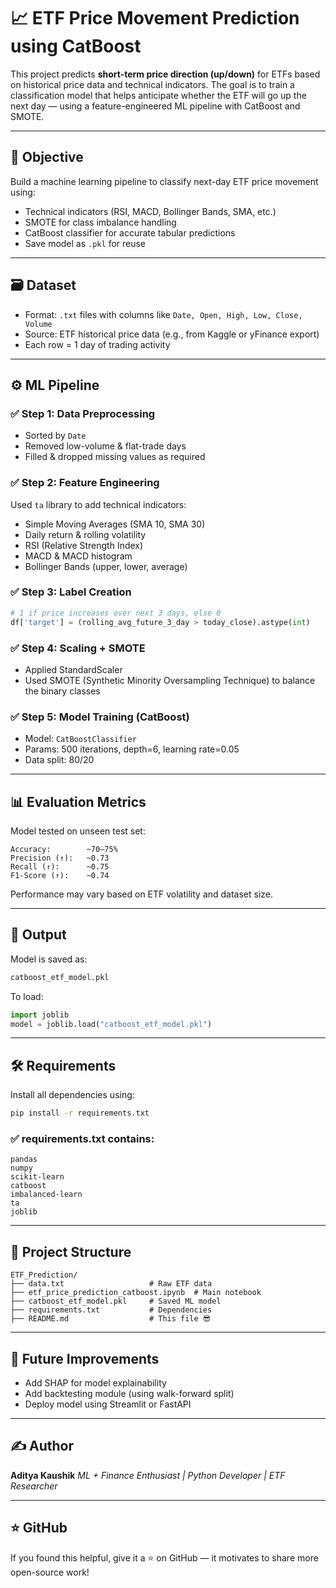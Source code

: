 # 📈 ETF Price Movement Prediction using CatBoost

This project predicts **short-term price direction (up/down)** for ETFs based on historical price data and technical indicators. The goal is to train a classification model that helps anticipate whether the ETF will go up the next day — using a feature-engineered ML pipeline with CatBoost and SMOTE.

---

## 🎯 Objective

Build a machine learning pipeline to classify next-day ETF price movement using:
- Technical indicators (RSI, MACD, Bollinger Bands, SMA, etc.)
- SMOTE for class imbalance handling
- CatBoost classifier for accurate tabular predictions
- Save model as `.pkl` for reuse

---

## 🗃 Dataset

- Format: `.txt` files with columns like `Date, Open, High, Low, Close, Volume`
- Source: ETF historical price data (e.g., from Kaggle or yFinance export)
- Each row = 1 day of trading activity

---

## ⚙️ ML Pipeline

### ✅ Step 1: Data Preprocessing
- Sorted by `Date`
- Removed low-volume & flat-trade days
- Filled & dropped missing values as required

### ✅ Step 2: Feature Engineering
Used `ta` library to add technical indicators:
- Simple Moving Averages (SMA 10, SMA 30)
- Daily return & rolling volatility
- RSI (Relative Strength Index)
- MACD & MACD histogram
- Bollinger Bands (upper, lower, average)

### ✅ Step 3: Label Creation
```python
# 1 if price increases over next 3 days, else 0
df['target'] = (rolling_avg_future_3_day > today_close).astype(int)
````

### ✅ Step 4: Scaling + SMOTE

* Applied StandardScaler
* Used SMOTE (Synthetic Minority Oversampling Technique) to balance the binary classes

### ✅ Step 5: Model Training (CatBoost)

* Model: `CatBoostClassifier`
* Params: 500 iterations, depth=6, learning rate=0.05
* Data split: 80/20

---

## 📊 Evaluation Metrics

Model tested on unseen test set:

```
Accuracy:        ~70–75%
Precision (↑):   ~0.73
Recall (↑):      ~0.75
F1-Score (↑):    ~0.74
```

Performance may vary based on ETF volatility and dataset size.

---

## 💾 Output

Model is saved as:

```bash
catboost_etf_model.pkl
```

To load:

```python
import joblib
model = joblib.load("catboost_etf_model.pkl")
```

---

## 🛠 Requirements

Install all dependencies using:

```bash
pip install -r requirements.txt
```

### ✅ requirements.txt contains:

```
pandas
numpy
scikit-learn
catboost
imbalanced-learn
ta
joblib
```

---

## 📁 Project Structure

```
ETF_Prediction/
├── data.txt                   # Raw ETF data
├── etf_price_prediction_catboost.ipynb  # Main notebook
├── catboost_etf_model.pkl     # Saved ML model
├── requirements.txt           # Dependencies
├── README.md                  # This file 😎
```

---

## 🔮 Future Improvements

* Add SHAP for model explainability
* Add backtesting module (using walk-forward split)
* Deploy model using Streamlit or FastAPI

---

## ✍️ Author

**Aditya Kaushik**
*ML + Finance Enthusiast | Python Developer | ETF Researcher*

---

## ⭐ GitHub

If you found this helpful, give it a ⭐ on GitHub — it motivates to share more open-source work!


